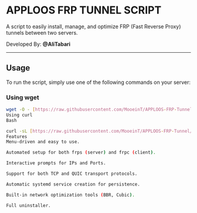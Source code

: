 # APPLOOS FRP TUNNEL SCRIPT

A script to easily install, manage, and optimize FRP (Fast Reverse Proxy) tunnels between two servers.

Developed By: **@AliTabari**

---

## Usage

To run the script, simply use one of the following commands on your server:

### Using wget
```bash
wget -O - [https://raw.githubusercontent.com/MooeinT/APPLOOS-FRP-Tunnel/main/setup_frp.sh](https://raw.githubusercontent.com/YourUsername/APPLOOS-FRP-Tunnel/main/setup_frp.sh) | sudo bash
Using curl
Bash

curl -sL [https://raw.githubusercontent.com/MooeinT/APPLOOS-FRP-Tunnel/main/setup_frp.sh](https://raw.githubusercontent.com/YourUsername/APPLOOS-FRP-Tunnel/main/setup_frp.sh) | sudo bash
Features
Menu-driven and easy to use.

Automated setup for both frps (server) and frpc (client).

Interactive prompts for IPs and Ports.

Support for both TCP and QUIC transport protocols.

Automatic systemd service creation for persistence.

Built-in network optimization tools (BBR, Cubic).

Full uninstaller.
